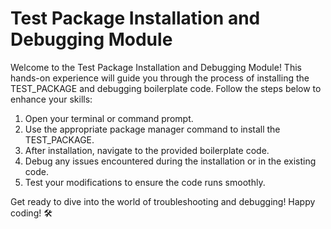 # Test Package Installation and Debugging Module

Welcome to the Test Package Installation and Debugging Module! This hands-on experience will guide you through the process of installing the TEST_PACKAGE and debugging boilerplate code. Follow the steps below to enhance your skills:

1. Open your terminal or command prompt.
2. Use the appropriate package manager command to install the TEST_PACKAGE.
3. After installation, navigate to the provided boilerplate code.
4. Debug any issues encountered during the installation or in the existing code.
5. Test your modifications to ensure the code runs smoothly.

Get ready to dive into the world of troubleshooting and debugging! Happy coding! 🛠️
